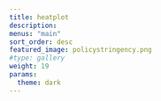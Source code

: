 ```yaml
---
title: heatplot
description:
menus: "main"
sort_order: desc
featured_image: policystringency.png
#type: gallery
weight: 19
params:
  theme: dark
---
```

